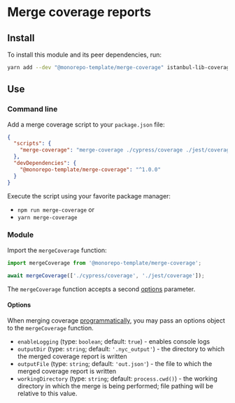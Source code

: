 # Merge coverage reports

## Install

To install this module and its peer dependencies, run:

```sh
yarn add --dev "@monorepo-template/merge-coverage" istanbul-lib-coverage make-dir nyc p-map
```

## Use

### Command line

Add a merge coverage script to your `package.json` file:

```json
{
  "scripts": {
    "merge-coverage": "merge-coverage ./cypress/coverage ./jest/coverage"
  },
  "devDependencies": {
    "@monorepo-template/merge-coverage": "^1.0.0"
  }
}
```

Execute the script using your favorite package manager:

- `npm run merge-coverage` or
- `yarn merge-coverage`

### Module

Import the `mergeCoverage` function:

```javascript
import mergeCoverage from '@monorepo-template/merge-coverage';

await mergeCoverage(['./cypress/coverage', './jest/coverage']);
```

The `mergeCoverage` function accepts a second [options](#options) parameter.

#### Options

When merging coverage [programmatically](#module), you may pass an options
object to the `mergeCoverage` function.

- `enableLogging` (type: `boolean`; default: `true`) - enables console logs
- `outputDir` (type: `string`; default: `'.nyc_output'`) - the directory to
  which the merged coverage report is written
- `outputFile` (type: `string`; default: `'out.json'`) - the file to which the
  merged coverage report is written
- `workingDirectory` (type: `string`; default: `process.cwd()`) - the working
  directory in which the merge is being performed; file pathing will be relative
  to this value.
